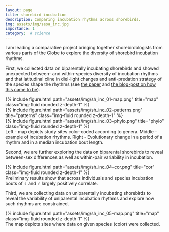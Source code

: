 ```yaml
---
layout: page
title: shorebird incubation
description: Comparing incubation rhythms across shorebirds.
img: assets/img/sesa_inc.jpg
importance: 1
category:  # science
---
```


I am leading a comparative project bringing together shorebirdologists from various parts of the Globe to explore the diversity of shorebird incubation rhythms.

First, we collected data on biparentally incubating shorebirds and showed unexpected between- and within-species diversity of incubation rhythms and that latitudinal cline in diel-light changes and anti-predation strategy of the species shape the rhythms (see <a href='http://rdcu.be/mUso'>the paper</a> and <a href='https://ecoevocommunity.nature.com/posts/13472-bringing-chronobiology-into-the-wild'>the blog-post on how this came to be</a>). 

<div class="row">
    <div class="col-sm mt-3 mt-md-0">
        {% include figure.html path="assets/img/sh_inc_01-map.png" title="map" class="img-fluid rounded z-depth-1" %}
    </div>
    <div class="col-sm-4 mt-3 mt-md-0">
        {% include figure.html path="assets/img/sh_inc_02-patterns.png" title="patterns" class="img-fluid rounded z-depth-1" %}
    </div>
    <div class="col-sm-3 mt-3 mt-md-0">
        {% include figure.html path="assets/img/sh_inc_03-phylo.png" title="phylo" class="img-fluid rounded z-depth-1" %}
    </div>
</div>
<div class="caption">
    Left - map depicts study sites color-coded according to genera.  Middle - example of incubation rhythms. Right - Evolutionary change in a period of a rhythm and in a median incubation bout length.
</div>

Second, we are further exploring the data on biparental shorebirds to reveal between-sex differences as well as within-pair variability in incubation. 

<div class="row">
    <div class="col-sm mt-3 mt-md-0">
        {% include figure.html path="assets/img/sh_inc_04-cor.png" title="cor" class="img-fluid rounded z-depth-1" %}
    </div>
</div>
<div class="caption">
    Preliminary results show that across individuals and species incubation bouts of ♀️ and ♂️ largely positively correlate.
</div>


Third, we are collecting data on uniparentally incubating shorebirds to reveal the variability of uniparental incubation rhythms and explore how such rhythms are constrained.
<div class="row">
    <div class="col-sm mt-3 mt-md-0">
        {% include figure.html path="assets/img/sh_inc_05-map.png" title="map" class="img-fluid rounded z-depth-1" %}
    </div>
</div>
<div class="caption">
    The map depicts sites where data on given species (color) were collected.
</div>